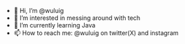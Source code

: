 - 👋 Hi, I’m @wuluig
- 👀 I’m interested in messing around with tech
- 🌱 I’m currently learning Java
- 📫 How to reach me: @wuluig on twitter(X) and instagram
